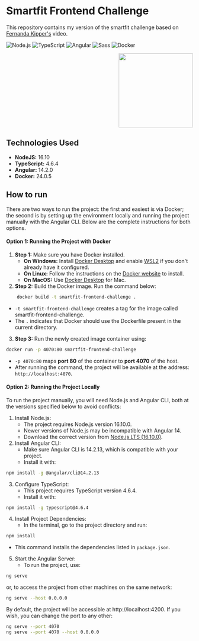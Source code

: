 # Smartfit Frontend Challenge
This repository contains my version of the smartfit challenge based on [Fernanda Kipper's](https://youtu.be/ozZXMkp8MnQ?si=BVlz-svnd18VbJxU) video.


![Node.js](https://img.shields.io/badge/Node.js-v14.17.6-green)
![TypeScript](https://img.shields.io/badge/TypeScript-v4.6.4-blue)
![Angular](https://img.shields.io/badge/Angular-v14.2.0-red)
![Sass](https://img.shields.io/badge/Sass-v1.32.0-ff69b4)
![Docker](https://img.shields.io/badge/Docker-20.10.8-blue)


<div align="right">
    <img src="src/assets/images/svg/logo.svg" width="200">
</div>


## Technologies Used
- **NodeJS:**           16.10 
- **TypeScript:**       4.6.4
- **Angular:**          14.2.0
- **Docker:**           24.0.5


## How to run
There are two ways to run the project: the first and easiest is via Docker; the second is by setting up the environment locally and running the project manually with the Angular CLI. Below are the complete instructions for both options.

#### Option 1: Running the Project with Docker
1. **Step 1:** Make sure you have Docker installed.
    - **On Windows:** Install [Docker Desktop](https://docs.docker.com/desktop/install/windows-install/) and enable [WSL2](https://learn.microsoft.com/en-us/windows/wsl/install) if you don't already have it configured.
    - **On Linux:** Follow the instructions on the [Docker website](https://docs.docker.com/engine/install/) to install.
    - **On MacOS:** Use [Docker Desktop](https://docs.docker.com/desktop/install/mac-install/) for Mac.
2. **Step 2:** Build the Docker image. Run the command below: 
```bash
    docker build -t smartfit-frontend-challenge .
```
- `-t smartfit-frontend-challenge` creates a tag for the image called smartfit-frontend-challenge.
- The `.` indicates that Docker should use the Dockerfile present in the current directory.
3. **Step 3:** Run the newly created image container using:
```bash
docker run -p 4070:80 smartfit-frontend-challenge
```
- `-p 4070:80` maps **port 80** of the container to **port 4070** of the host.
- After running the command, the project will be available at the address: `http://localhost:4070`.

#### Option 2: Running the Project Locally
To run the project manually, you will need Node.js and Angular CLI, both at the versions specified below to avoid conflicts:

1. Install Node.js:
    - The project requires Node.js version 16.10.0.
    - Newer versions of Node.js may be incompatible with Angular 14.
    - Download the correct version from [Node.js LTS (16.10.0)](https://nodejs.org/en/blog/release/v16.10.0).
2. Install Angular CLI:
    - Make sure Angular CLI is 14.2.13, which is compatible with your project.
    - Install it with:
```bash
npm install -g @angular/cli@14.2.13
```
3. Configure TypeScript:
    - This project requires TypeScript version 4.6.4.
    - Install it with:
```bash
npm install -g typescript@4.6.4
```
4. Install Project Dependencies:
    - In the terminal, go to the project directory and run:
```bash
npm install
```
- This command installs the dependencies listed in `package.json`.

5. Start the Angular Server:
    - To run the project, use:
```bash
ng serve
```
or, to access the project from other machines on the same network:
```bash
ng serve --host 0.0.0.0
```
By default, the project will be accessible at http://localhost:4200. If you wish, you can change the port to any other:
```bash
ng serve --port 4070
ng serve --port 4070 --host 0.0.0.0
```
